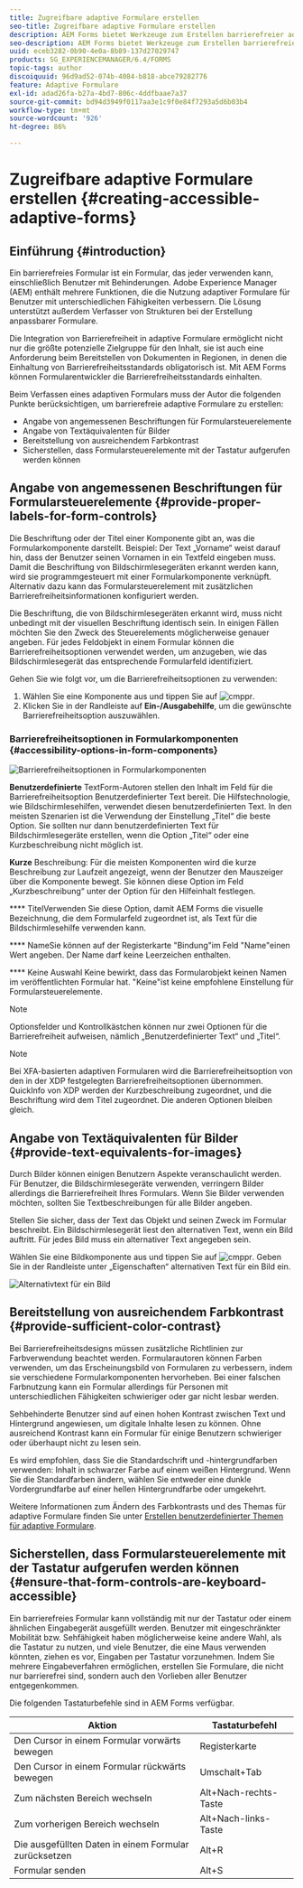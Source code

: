 ```yaml
---
title: Zugreifbare adaptive Formulare erstellen
seo-title: Zugreifbare adaptive Formulare erstellen
description: AEM Forms bietet Werkzeuge zum Erstellen barrierefreier adaptiver Formulare und vereinfacht die Einhaltung von Barrierefreiheitsstandards.
seo-description: AEM Forms bietet Werkzeuge zum Erstellen barrierefreier adaptiver Formulare und vereinfacht die Einhaltung von Barrierefreiheitsstandards.
uuid: eceb3282-0b90-4e0a-8b89-137d27029747
products: SG_EXPERIENCEMANAGER/6.4/FORMS
topic-tags: author
discoiquuid: 96d9ad52-074b-4084-b818-abce79282776
feature: Adaptive Formulare
exl-id: adad26fa-b27a-4bd7-806c-4ddfbaae7a37
source-git-commit: bd94d3949f0117aa3e1c9f0e84f7293a5d6b03b4
workflow-type: tm+mt
source-wordcount: '926'
ht-degree: 86%

---
```


# Zugreifbare adaptive Formulare erstellen {#creating-accessible-adaptive-forms}

## Einführung {#introduction}

Ein barrierefreies Formular ist ein Formular, das jeder verwenden kann, einschließlich Benutzer mit Behinderungen. Adobe Experience Manager (AEM) enthält mehrere Funktionen, die die Nutzung adaptiver Formulare für Benutzer mit unterschiedlichen Fähigkeiten verbessern. Die Lösung unterstützt außerdem Verfasser von Strukturen bei der Erstellung anpassbarer Formulare.

Die Integration von Barrierefreiheit in adaptive Formulare ermöglicht nicht nur die größte potenzielle Zielgruppe für den Inhalt, sie ist auch eine Anforderung beim Bereitstellen von Dokumenten in Regionen, in denen die Einhaltung von Barrierefreiheitsstandards obligatorisch ist. Mit AEM Forms können Formularentwickler die Barrierefreiheitsstandards einhalten.

Beim Verfassen eines adaptiven Formulars muss der Autor die folgenden Punkte berücksichtigen, um barrierefreie adaptive Formulare zu erstellen:

* Angabe von angemessenen Beschriftungen für Formularsteuerelemente
* Angabe von Textäquivalenten für Bilder
* Bereitstellung von ausreichendem Farbkontrast
* Sicherstellen, dass Formularsteuerelemente mit der Tastatur aufgerufen werden können

## Angabe von angemessenen Beschriftungen für Formularsteuerelemente  {#provide-proper-labels-for-form-controls}

Die Beschriftung oder der Titel einer Komponente gibt an, was die Formularkomponente darstellt. Beispiel: Der Text „Vorname“ weist darauf hin, dass der Benutzer seinen Vornamen in ein Textfeld eingeben muss. Damit die Beschriftung von Bildschirmlesegeräten erkannt werden kann, wird sie programmgesteuert mit einer Formularkomponente verknüpft. Alternativ dazu kann das Formularsteuerelement mit zusätzlichen Barrierefreiheitsinformationen konfiguriert werden.

Die Beschriftung, die von Bildschirmlesegeräten erkannt wird, muss nicht unbedingt mit der visuellen Beschriftung identisch sein. In einigen Fällen möchten Sie den Zweck des Steuerelements möglicherweise genauer angeben. Für jedes Feldobjekt in einem Formular können die Barrierefreiheitsoptionen verwendet werden, um anzugeben, wie das Bildschirmlesegerät das entsprechende Formularfeld identifiziert.

Gehen Sie wie folgt vor, um die Barrierefreiheitsoptionen zu verwenden:

1. Wählen Sie eine Komponente aus und tippen Sie auf ![cmppr](assets/cmppr.png).
1. Klicken Sie in der Randleiste auf **Ein-/Ausgabehilfe**, um die gewünschte Barrierefreiheitsoption auszuwählen.

### Barrierefreiheitsoptionen in Formularkomponenten {#accessibility-options-in-form-components}

![Barrierefreiheitsoptionen in Formularkomponenten](assets/accessibility-options.png)

**Benutzerdefinierte** TextForm-Autoren stellen den Inhalt im Feld für die Barrierefreiheitsoption Benutzerdefinierter Text bereit. Die Hilfstechnologie, wie Bildschirmlesehilfen, verwendet diesen benutzerdefinierten Text. In den meisten Szenarien ist die Verwendung der Einstellung „Titel“ die beste Option. Sie sollten nur dann benutzerdefinierten Text für Bildschirmlesegeräte erstellen, wenn die Option „Titel“ oder eine Kurzbeschreibung nicht möglich ist.

**Kurze** Beschreibung: Für die meisten Komponenten wird die kurze Beschreibung zur Laufzeit angezeigt, wenn der Benutzer den Mauszeiger über die Komponente bewegt. Sie können diese Option im Feld „Kurzbeschreibung“ unter der Option für den Hilfeinhalt festlegen.

**** TitelVerwenden Sie diese Option, damit AEM Forms die visuelle Bezeichnung, die dem Formularfeld zugeordnet ist, als Text für die Bildschirmlesehilfe verwenden kann.

**** NameSie können auf der Registerkarte &quot;Bindung&quot;im Feld &quot;Name&quot;einen Wert angeben. Der Name darf keine Leerzeichen enthalten.

**** Keine Auswahl Keine bewirkt, dass das Formularobjekt keinen Namen im veröffentlichten Formular hat. &quot;Keine&quot;ist keine empfohlene Einstellung für Formularsteuerelemente.

>[!NOTE]
>
>Optionsfelder und Kontrollkästchen können nur zwei Optionen für die Barrierefreiheit aufweisen, nämlich „Benutzerdefinierter Text“ und „Titel“.

>[!NOTE]
>
>Bei XFA-basierten adaptiven Formularen wird die Barrierefreiheitsoption von den in der XDP festgelegten Barrierefreiheitsoptionen übernommen. QuickInfo von XDP werden der Kurzbeschreibung zugeordnet, und die Beschriftung wird dem Titel zugeordnet. Die anderen Optionen bleiben gleich.

## Angabe von Textäquivalenten für Bilder  {#provide-text-equivalents-for-images}

Durch Bilder können einigen Benutzern Aspekte veranschaulicht werden. Für Benutzer, die Bildschirmlesegeräte verwenden, verringern Bilder allerdings die Barrierefreiheit Ihres Formulars. Wenn Sie Bilder verwenden möchten, sollten Sie Textbeschreibungen für alle Bilder angeben.

Stellen Sie sicher, dass der Text das Objekt und seinen Zweck im Formular beschreibt. Ein Bildschirmlesegerät liest den alternativen Text, wenn ein Bild auftritt. Für jedes Bild muss ein alternativer Text angegeben sein.

Wählen Sie eine Bildkomponente aus und tippen Sie auf ![cmppr](assets/cmppr.png). Geben Sie in der Randleiste unter „Eigenschaften“ alternativen Text für ein Bild ein.

![Alternativtext für ein Bild](assets/image-properties.png)

## Bereitstellung von ausreichendem Farbkontrast {#provide-sufficient-color-contrast}

Bei Barrierefreiheitsdesigns müssen zusätzliche Richtlinien zur Farbverwendung beachtet werden. Formularautoren können Farben verwenden, um das Erscheinungsbild von Formularen zu verbessern, indem sie verschiedene Formularkomponenten hervorheben. Bei einer falschen Farbnutzung kann ein Formular allerdings für Personen mit unterschiedlichen Fähigkeiten schwieriger oder gar nicht lesbar werden.

Sehbehinderte Benutzer sind auf einen hohen Kontrast zwischen Text und Hintergrund angewiesen, um digitale Inhalte lesen zu können. Ohne ausreichend Kontrast kann ein Formular für einige Benutzern schwieriger oder überhaupt nicht zu lesen sein.

Es wird empfohlen, dass Sie die Standardschrift und -hintergrundfarben verwenden: Inhalt in schwarzer Farbe auf einem weißen Hintergrund. Wenn Sie die Standardfarben ändern, wählen Sie entweder eine dunkle Vordergrundfarbe auf einer hellen Hintergrundfarbe oder umgekehrt.

Weitere Informationen zum Ändern des Farbkontrasts und des Themas für adaptive Formulare finden Sie unter [Erstellen benutzerdefinierter Themen für adaptive Formulare](/help/forms/using/creating-custom-adaptive-form-themes.md).

## Sicherstellen, dass Formularsteuerelemente mit der Tastatur aufgerufen werden können  {#ensure-that-form-controls-are-keyboard-accessible}

Ein barrierefreies Formular kann vollständig mit nur der Tastatur oder einem ähnlichen Eingabegerät ausgefüllt werden. Benutzer mit eingeschränkter Mobilität bzw. Sehfähigkeit haben möglicherweise keine andere Wahl, als die Tastatur zu nutzen, und viele Benutzer, die eine Maus verwenden könnten, ziehen es vor, Eingaben per Tastatur vorzunehmen. Indem Sie mehrere Eingabeverfahren ermöglichen, erstellen Sie Formulare, die nicht nur barrierefrei sind, sondern auch den Vorlieben aller Benutzer entgegenkommen.

Die folgenden Tastaturbefehle sind in AEM Forms verfügbar.

| Aktion | Tastaturbefehl |
|---|---|
| Den Cursor in einem Formular vorwärts bewegen | Registerkarte |
| Den Cursor in einem Formular rückwärts bewegen | Umschalt+Tab |
| Zum nächsten Bereich wechseln | Alt+Nach-rechts-Taste |
| Zum vorherigen Bereich wechseln | Alt+Nach-links-Taste |
| Die ausgefüllten Daten in einem Formular zurücksetzen | Alt+R |
| Formular senden | Alt+S | configuring-watched-folder-endpoints.md |
